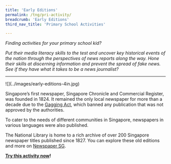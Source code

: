 ```yaml
---
title: 'Early Editions'
permalink: /tng/pri-activity/
breadcrumb: 'Early Editions'
third_nav_title: 'Primary School Activities'

---
```



*Finding activities for your primary school kid?*

*Put their media literacy skills to the test and uncover key historical events of the nation through the perspectives of news reports along the way. Hone their skills at discerning information and prevent the spread of fake news. See if they have what it takes to be a news journalist?*

<hr>
![](../images/early-editions-4in.jpg)

Singapore’s first newspaper, Singapore Chronicle and Commercial Register, was founded in 1824. It remained the only local newspaper for more than a decade due to the [Gagging Act](https://eresources.nlb.gov.sg/infopedia/articles/SIP_88_2005-02-03.html), which banned any publication that was not approved by the authorities.

To cater to the needs of different communities in Singapore, newspapers in various languages were also published. 

The National Library is home to a rich archive of over 200 Singapore newspaper titles published since 1827. You can explore these old editions and more on [Newspaper SG](https://eresources.nlb.gov.sg/newspapers).

**[Try this activity now](https://go.gov.sg/tng-primary-activity1)!**







